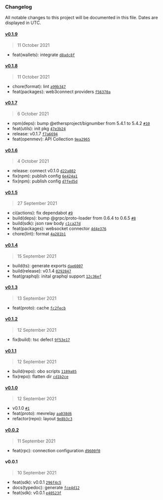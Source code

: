 ### Changelog

All notable changes to this project will be documented in this file. Dates are displayed in UTC.

#### [v0.1.9](https://github.com/manifoldfinance/openmev-sdk/compare/v0.1.8...v0.1.9)

> 11 October 2021

- feat(wallets): integrate [`d8adc8f`](https://github.com/manifoldfinance/openmev-sdk/commit/d8adc8f5d4be2d28e0e7034ab179b44688ebf649)

#### [v0.1.8](https://github.com/manifoldfinance/openmev-sdk/compare/v0.1.7...v0.1.8)

> 11 October 2021

- chore(format): lint [`a99b347`](https://github.com/manifoldfinance/openmev-sdk/commit/a99b347b559df538c19c42e5cf5a9661b89a34b1)
- feat(packages): web3connect providers [`f56370a`](https://github.com/manifoldfinance/openmev-sdk/commit/f56370a598345aabe377fefa47797de9800e0f05)

#### [v0.1.7](https://github.com/manifoldfinance/openmev-sdk/compare/v0.1.6...v0.1.7)

> 6 October 2021

- npm(deps): bump @ethersproject/bignumber from 5.4.1 to 5.4.2 [`#10`](https://github.com/manifoldfinance/openmev-sdk/pull/10)
- feat(utils): init pkg [`47e3b24`](https://github.com/manifoldfinance/openmev-sdk/commit/47e3b240843d21bebfeeb7a62aee4fbbd8525d00)
- release: v0.1.7 [`f7a6694`](https://github.com/manifoldfinance/openmev-sdk/commit/f7a6694456ca654ee7ad03e5a034ec5c076649e4)
- feat(openmev): API Collection [`9ea2965`](https://github.com/manifoldfinance/openmev-sdk/commit/9ea296519f7c4e520e211b468348583ce32fbbf6)

#### [v0.1.6](https://github.com/manifoldfinance/openmev-sdk/compare/v0.1.5...v0.1.6)

> 4 October 2021

- release: connect v0.1.0 [`d22a082`](https://github.com/manifoldfinance/openmev-sdk/commit/d22a082c71d304a321e38813c5c5d5ce89b3c730)
- fix(npm): publish config [`6e424a1`](https://github.com/manifoldfinance/openmev-sdk/commit/6e424a14f04bcde3cc397e02cbd8aa2ff3ff4503)
- fix(npm): publish config [`d7fed5d`](https://github.com/manifoldfinance/openmev-sdk/commit/d7fed5dad8f337f31bf089d6600dd8e0792650b4)

#### [v0.1.5](https://github.com/manifoldfinance/openmev-sdk/compare/v0.1.4...v0.1.5)

> 27 September 2021

- ci(actions): fix dependabot [`#9`](https://github.com/manifoldfinance/openmev-sdk/pull/9)
- build(deps): bump @grpc/proto-loader from 0.6.4 to 0.6.5 [`#8`](https://github.com/manifoldfinance/openmev-sdk/pull/8)
- build(sdk): json raw body [`c1ca27d`](https://github.com/manifoldfinance/openmev-sdk/commit/c1ca27de64159b817ce4795c68024809e8260cc0)
- feat(packages): websocket connector [`4d4e376`](https://github.com/manifoldfinance/openmev-sdk/commit/4d4e37628203b0acb4ec410c150491b847c59ce9)
- chore(lint): format [`4a281b1`](https://github.com/manifoldfinance/openmev-sdk/commit/4a281b15d7c9de8f58a6b9f6f1d8c364ac8cbb6d)

#### [v0.1.4](https://github.com/manifoldfinance/openmev-sdk/compare/v0.1.3...v0.1.4)

> 15 September 2021

- build(ts): generate exports [`dae6007`](https://github.com/manifoldfinance/openmev-sdk/commit/dae60072d55ded4ef6c9ea41931b0e86fdd470dd)
- build(release): v0.1.4 [`0292847`](https://github.com/manifoldfinance/openmev-sdk/commit/0292847864878761e95af6c1361c4d14849cda94)
- feat(graphql): inital graphql support [`12c36ef`](https://github.com/manifoldfinance/openmev-sdk/commit/12c36efa93462d3dbfb339cc921f5b235d2fe915)

#### [v0.1.3](https://github.com/manifoldfinance/openmev-sdk/compare/v0.1.2...v0.1.3)

> 13 September 2021

- feat(proto): cache [`fc2fecb`](https://github.com/manifoldfinance/openmev-sdk/commit/fc2fecb9489b1370cc3fd71833d616ca7a979d89)

#### [v0.1.2](https://github.com/manifoldfinance/openmev-sdk/compare/v0.1.1...v0.1.2)

> 12 September 2021

- fix(build): tsc defect [`9f53e17`](https://github.com/manifoldfinance/openmev-sdk/commit/9f53e175d60f3c5b7882504fe1a356877e2ed1e2)

#### [v0.1.1](https://github.com/manifoldfinance/openmev-sdk/compare/v0.1.0...v0.1.1)

> 12 September 2021

- build(repo): obo scripts [`1189a85`](https://github.com/manifoldfinance/openmev-sdk/commit/1189a85fe25e181c90242344bf6da4a26a61e68e)
- fix(repo): flatten dir [`cd1b2ce`](https://github.com/manifoldfinance/openmev-sdk/commit/cd1b2ceb6838d29b2b19ab4906129750ce99a44a)

#### [v0.1.0](https://github.com/manifoldfinance/openmev-sdk/compare/v0.0.2...v0.1.0)

> 12 September 2021

- v0.1.0 [`#1`](https://github.com/manifoldfinance/openmev-sdk/pull/1)
- feat(proto): mevrelay [`aa038d6`](https://github.com/manifoldfinance/openmev-sdk/commit/aa038d69bb25cb50fc46f3b59d20cfa1ca9132ea)
- refactor(repo): layout [`9e8b3c3`](https://github.com/manifoldfinance/openmev-sdk/commit/9e8b3c3f9cc460f19ab75c4a9fbed6fe13b1d308)

#### [v0.0.2](https://github.com/manifoldfinance/openmev-sdk/compare/v0.0.1...v0.0.2)

> 11 September 2021

- feat(rpc): connection configuration [`d9600f0`](https://github.com/manifoldfinance/openmev-sdk/commit/d9600f093316e058ac3b2303f58f106a4023dcd0)

#### v0.0.1

> 10 September 2021

- feat(sdk): v0.0.1 [`296f4c5`](https://github.com/manifoldfinance/openmev-sdk/commit/296f4c54f58ac125d7923bf4524fdbc1ecee389c)
- docs(typedoc): generate [`fce4d12`](https://github.com/manifoldfinance/openmev-sdk/commit/fce4d121ae99f0693f5095f1824fd7317c3116c8)
- feat(sdk): v0.0.1 [`e40523f`](https://github.com/manifoldfinance/openmev-sdk/commit/e40523f2581ffcf0a1927623b3726b203f0ca246)
